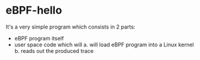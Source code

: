 # eBPF-hello

It's a very simple program which consists in 2 parts:

- eBPF program itself
- user space code which will
a. will load eBPF program into a Linux kernel
b. reads out the produced trace


